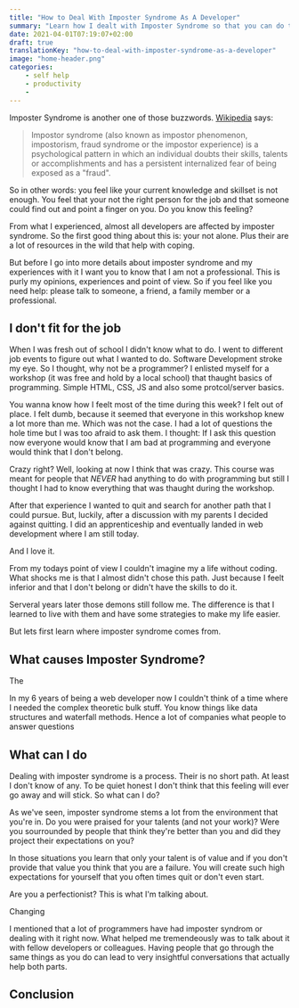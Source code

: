 ```yaml
---
title: "How to Deal With Imposter Syndrome As A Developer"
summary: "Learn how I dealt with Imposter Syndrome so that you can do too."
date: 2021-04-01T07:19:07+02:00
draft: true
translationKey: "how-to-deal-with-imposter-syndrome-as-a-developer"
image: "home-header.png"
categories: 
    - self help
    - productivity
    - 
---
```


Imposter Syndrome is another one of those buzzwords. [Wikipedia](https://en.wikipedia.org/wiki/Impostor_syndrome) says:
>Impostor syndrome (also known as impostor phenomenon, impostorism, fraud syndrome or the impostor experience) is a psychological pattern in which an individual doubts their skills, talents or accomplishments and has a persistent internalized fear of being exposed as a "fraud".

So in other words: you feel like your current knowledge and skillset is not enough. You feel that your not the right person for the job and that someone could find out and point a finger on you. Do you know this feeling?

From what I experienced, almost all developers are affected by imposter syndrome. So the first good thing about this is: your not alone. Plus their are a lot of resources in the wild that help with coping.

But before I go into more details about imposter syndrome and my experiences with it I want you to know that I am not a professional. This is purly my opinions, experiences and point of view. So if you feel like you need help: please talk to someone, a friend, a family member or a professional.

## I don't fit for the job

When I was fresh out of school I didn't know what to do. I went to different job events to figure out what I wanted to do. Software Development stroke my eye. So I thought, why not be a programmer? I enlisted myself for a workshop (it was free and hold by a local school) that thaught basics of programming. Simple HTML, CSS, JS and also some protcol/server basics.

You wanna know how I feelt most of the time during this week? I felt out of place. I felt dumb, because it seemed that everyone in this workshop knew a lot more than me. Which was not the case. I had a lot of questions the hole time but I was too afraid to ask them. I thought: If I ask this question now everyone would know that I am bad at programming and everyone would think that I don't belong.

Crazy right? Well, looking at now I think that was crazy. This course was meant for people that *NEVER* had anything to do with programming but still I thought I had to know everything that was thaught during the workshop.

After that experience I wanted to quit and search for another path that I could pursue. But, luckily, after a discussion with my parents I decided against quitting. I did an apprenticeship and eventually landed in web development where I am still today. 

And I love it.

From my todays point of view I couldn't imagine my a life without coding. What shocks me is that I almost didn't chose this path. Just because I feelt inferior and that I don't belong or didn't have the skills to do it.

Serveral years later those demons still follow me. The difference is that I learned to live with them and have some strategies to make my life easier.

But lets first learn where imposter syndrome comes from. 

##  What causes Imposter Syndrome?

The 



In my 6 years of being a web developer now I couldn't think of a time where I needed the complex theoretic bulk stuff. You know things like data structures and waterfall methods. Hence a lot of companies what people to answer questions 

## What can I do

Dealing with imposter syndrome is a process. Their is no short path. At least I don't know of any. To be quiet honest I don't think that this feeling will ever go away and will stick. So what can I do?

As we've seen, imposter syndrome stems a lot from the environment that you're in. Do you were praised for your talents (and not your work)? Were you sourrounded by people that think they're better than you and did they project their expectations on you? 

In those situations you learn that only your talent is of value and if you don't provide that value you think that you are a failure. You will create such high expectations for yourself that you often times quit or don't even start. 

Are you a perfectionist? This is what I'm talking about. 

Changing 

I mentioned that a lot of programmers have had imposter syndrom or dealing with it right now. What helped me tremendeously was to talk about it with fellow developers or colleagues. Having people that go through the same things as you do can lead to very insightful conversations that actually help both parts.

## Conclusion
